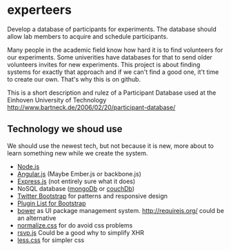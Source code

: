 experteers
==========

Develop a database of participants for experiments. The database should allow lab members to acquire and schedule participants.


Many people in the academic field know how hard it is to find volunteers for our experiments. Some univerities have databases for that to send older volunteers invites for new experiments. This project is about finding systems for exactly that approach and if we can't find a good one, it't time to create our own. That's why this is on github. 


This is a short description and rulez of a Participant Database used at the Einhoven University of Technology http://www.bartneck.de/2006/02/20/participant-database/

Technology we shoud use
-----------------------
We should use the newest tech, but not because it is new, more about to learn something new while we create the system.
* [Node.js](http://nodejs.org/)
* [Angular.js](http://angularjs.org/) (Maybe Ember.js or backbone.js)
* [Express.js](http://expressjs.com/) (not entirely sure what it does)
* NoSQL database ([mongoDb](http://www.mongodb.org/) or [couchDb](http://couchdb.apache.org/))
* [Twitter Bootstrap](http://twitter.github.io/bootstrap/) for patterns and responsive design
* [Plugin List for Bootstrap](http://bootstraphero.com/the-big-badass-list-of-twitter-bootstrap-resources)
* [bower](https://github.com/bower/bower) as UI package management system. http://requirejs.org/ could be an alternative
* [normalize.css](https://github.com/necolas/normalize.css) for do avoid css problems
* [rsvp.js](https://github.com/tildeio/rsvp.js) Could be a good why to simplify XHR
* [less.css](http://lesscss.org/) for simpler css
